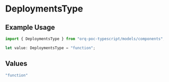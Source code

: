 # DeploymentsType

## Example Usage

```typescript
import { DeploymentsType } from "orq-poc-typescript/models/components";

let value: DeploymentsType = "function";
```

## Values

```typescript
"function"
```